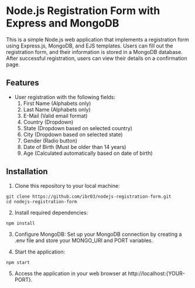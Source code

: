 # Node.js Registration Form with Express and MongoDB

This is a simple Node.js web application that implements a registration form using Express.js, MongoDB, and EJS templates. Users can fill out the registration form, and their information is stored in a MongoDB database. After successful registration, users can view their details on a confirmation page.

## Features

- User registration with the following fields:
  1. First Name (Alphabets only)
  2. Last Name (Alphabets only)
  3. E-Mail (Valid email format)
  4. Country (Dropdown)
  5. State (Dropdown based on selected country)
  6. City (Dropdown based on selected state)
  7. Gender (Radio button)
  8. Date of Birth (Must be older than 14 years)
  9. Age (Calculated automatically based on date of birth)

## Installation

1. Clone this repository to your local machine:

```
git clone https://github.com/ibr03/nodejs-registration-form.git
cd nodejs-registration-form
```
2. Install required dependencies:

```
npm install
```

3. Configure MongoDB: Set up your MongoDB connection by creating a .env file and store your MONGO_URI and PORT variables.

4. Start the application:

```
npm start
```

5. Access the application in your web browser at http://localhost:{YOUR-PORT}.